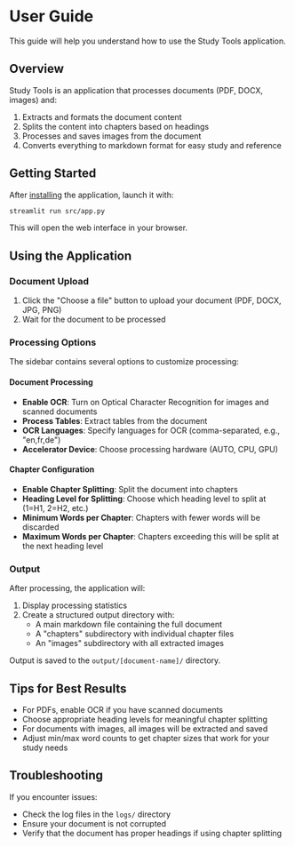 # User Guide

This guide will help you understand how to use the Study Tools application.

## Overview

Study Tools is an application that processes documents (PDF, DOCX, images) and:

1. Extracts and formats the document content
2. Splits the content into chapters based on headings
3. Processes and saves images from the document
4. Converts everything to markdown format for easy study and reference

## Getting Started

After [installing](installation.md) the application, launch it with:

```bash
streamlit run src/app.py
```

This will open the web interface in your browser.

## Using the Application

### Document Upload

1. Click the "Choose a file" button to upload your document (PDF, DOCX, JPG, PNG)
2. Wait for the document to be processed

### Processing Options

The sidebar contains several options to customize processing:

#### Document Processing

- **Enable OCR**: Turn on Optical Character Recognition for images and scanned documents
- **Process Tables**: Extract tables from the document
- **OCR Languages**: Specify languages for OCR (comma-separated, e.g., "en,fr,de")
- **Accelerator Device**: Choose processing hardware (AUTO, CPU, GPU)

#### Chapter Configuration

- **Enable Chapter Splitting**: Split the document into chapters
- **Heading Level for Splitting**: Choose which heading level to split at (1=H1, 2=H2, etc.)
- **Minimum Words per Chapter**: Chapters with fewer words will be discarded
- **Maximum Words per Chapter**: Chapters exceeding this will be split at the next heading level

### Output

After processing, the application will:

1. Display processing statistics
2. Create a structured output directory with:
   - A main markdown file containing the full document
   - A "chapters" subdirectory with individual chapter files
   - An "images" subdirectory with all extracted images

Output is saved to the `output/[document-name]/` directory.

## Tips for Best Results

- For PDFs, enable OCR if you have scanned documents
- Choose appropriate heading levels for meaningful chapter splitting
- For documents with images, all images will be extracted and saved
- Adjust min/max word counts to get chapter sizes that work for your study needs

## Troubleshooting

If you encounter issues:

- Check the log files in the `logs/` directory
- Ensure your document is not corrupted
- Verify that the document has proper headings if using chapter splitting

